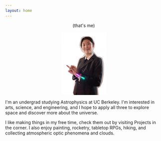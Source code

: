 ```yaml
---
layout: home
---
```


<p style="text-align: center;">
(that's me)
</p>

<img style="display: block; margin: auto;"
src="/images/profile_1.png" height="200">


I'm an undergrad studying Astrophysics at UC Berkeley. I'm interested in arts, science, and
engineering, and I hope to apply all three to explore space and discover more about the universe.

I like making things in my free time, check them out by visiting Projects in the corner. I also enjoy painting, rocketry, tabletop RPGs, hiking, and collecting atmospheric optic phenomena and clouds.

